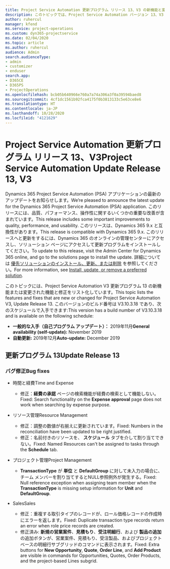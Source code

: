 ```yaml
---
title: Project Service Automation 更新プログラム リリース 13、V3 の新機能と変更点
description: このトピックでは、Project Service Automation バージョン 13、V3 の新機能と変更点について説明します。
author: ruhercul
manager: kfend
ms.service: project-operations
ms.custom: dyn365-projectservice
ms.date: 02/04/2020
ms.topic: article
ms.author: ruhercul
audience: Admin
search.audienceType:
- admin
- customizer
- enduser
search.app:
- D365CE
- D365PS
- ProjectOperations
ms.openlocfilehash: bcb05b640966e760a7a74a306a3f0a39594baed8
ms.sourcegitcommit: 4cf1dc1561b92fca4175f0b3813133c5e63ce8e6
ms.translationtype: HT
ms.contentlocale: ja-JP
ms.lasthandoff: 10/28/2020
ms.locfileid: "4121629"
---
```

# <a name="project-service-automation-update-release-13-v3"></a><span data-ttu-id="4ea2d-103">Project Service Automation 更新プログラム リリース 13、V3</span><span class="sxs-lookup"><span data-stu-id="4ea2d-103">Project Service Automation Update Release 13, V3</span></span>
<span data-ttu-id="4ea2d-104">Dynamics 365 Project Service Automation (PSA) アプリケーションの最新のアップデートをお知らせします。</span><span class="sxs-lookup"><span data-stu-id="4ea2d-104">We’re pleased to announce the latest update for the Dynamics 365 Project Service Automation (PSA) application.</span></span> <span data-ttu-id="4ea2d-105">このリリースには、品質、パフォーマンス、操作性に関するいくつかの重要な改善が含まれています。</span><span class="sxs-lookup"><span data-stu-id="4ea2d-105">This release includes some important improvements to quality, performance, and usability.</span></span> <span data-ttu-id="4ea2d-106">このリリースは、Dynamics 365 9.x と互換性があります。</span><span class="sxs-lookup"><span data-stu-id="4ea2d-106">This release is compatible with Dynamics 365 9.x.</span></span> <span data-ttu-id="4ea2d-107">このリリースへと更新をするには、Dynamics 365 のオンラインの管理センターにアクセスし、ソリューション ページにアクセスして更新プログラムをインストールしてください。</span><span class="sxs-lookup"><span data-stu-id="4ea2d-107">To update to this release, visit the Admin Center for Dynamics 365 online, and go to the solutions page to install the update.</span></span> <span data-ttu-id="4ea2d-108">詳細については [優先ソリューションのインストール、更新、または削除](https://docs.microsoft.com/power-platform/admin/install-remove-preferred-solution) を参照してください。</span><span class="sxs-lookup"><span data-stu-id="4ea2d-108">For more information, see [Install, update, or remove a preferred solution](https://docs.microsoft.com/power-platform/admin/install-remove-preferred-solution).</span></span>

<span data-ttu-id="4ea2d-109">このトピックには、Project Service Automation V3 更新プログラム 13 の新機能または変更された機能と修正をリスト化しています。</span><span class="sxs-lookup"><span data-stu-id="4ea2d-109">This topic lists the features and fixes that are new or changed for Project Service Automation V3, Update Release 13.</span></span> <span data-ttu-id="4ea2d-110">このバージョンのビルド番号は V3.10.3.18 であり、次のスケジュールで入手できます:</span><span class="sxs-lookup"><span data-stu-id="4ea2d-110">This version has a build number of V3.10.3.18 and is available on the following schedule:</span></span>

- <span data-ttu-id="4ea2d-111">**一般的な入手（自己プログラム アップデート）：** 2019年11月</span><span class="sxs-lookup"><span data-stu-id="4ea2d-111">**General availability (self-update):** November 2019</span></span>
- <span data-ttu-id="4ea2d-112">**自動更新:** 2019年12月</span><span class="sxs-lookup"><span data-stu-id="4ea2d-112">**Auto-update:** December 2019</span></span>


## <a name="update-release-13"></a><span data-ttu-id="4ea2d-113">更新プログラム 13</span><span class="sxs-lookup"><span data-stu-id="4ea2d-113">Update Release 13</span></span> 

### <a name="bug-fixes"></a><span data-ttu-id="4ea2d-114">バグ修正</span><span class="sxs-lookup"><span data-stu-id="4ea2d-114">Bug fixes</span></span>

- <span data-ttu-id="4ea2d-115">時間と経費</span><span class="sxs-lookup"><span data-stu-id="4ea2d-115">Time and Expense</span></span>

     - <span data-ttu-id="4ea2d-116">修正：**経費の承認** ページの検索機能が経費の検索として機能しない。</span><span class="sxs-lookup"><span data-stu-id="4ea2d-116">Fixed: Search functionality on the **Expense approval** page does not work when searching by expense purpose.</span></span>

- <span data-ttu-id="4ea2d-117">リソース管理</span><span class="sxs-lookup"><span data-stu-id="4ea2d-117">Resource Management</span></span>

     - <span data-ttu-id="4ea2d-118">修正：調整の数値が右揃えに更新されています。</span><span class="sxs-lookup"><span data-stu-id="4ea2d-118">Fixed: Numbers in the reconciliation have been updated to be right justified.</span></span>
     - <span data-ttu-id="4ea2d-119">修正：名前付きのリソースを、 **スケジュール** タブを介して割り当てできない。</span><span class="sxs-lookup"><span data-stu-id="4ea2d-119">Fixed: Named Resources can't be assigned to tasks through the **Schedule** tab.</span></span>

- <span data-ttu-id="4ea2d-120">プロジェクト管理</span><span class="sxs-lookup"><span data-stu-id="4ea2d-120">Project Management</span></span>

     - <span data-ttu-id="4ea2d-121">**TransactionType** が **単位** と **DefaultGroup** に対して未入力の場合に、チーム メンバーを割り当てするとNULL参照例外が発生する。</span><span class="sxs-lookup"><span data-stu-id="4ea2d-121">Fixed: Null reference exception when assigning team member when the **TransactionType** is missing setup information for **Unit** and **DefaultGroup**.</span></span>

- <span data-ttu-id="4ea2d-122">Sales</span><span class="sxs-lookup"><span data-stu-id="4ea2d-122">Sales</span></span>

     - <span data-ttu-id="4ea2d-123">修正：重複する取引タイプのレコードが、ロール価格レコードの作成時にエラーを返します。</span><span class="sxs-lookup"><span data-stu-id="4ea2d-123">Fixed: Duplicate transaction type records return an error when role price records are created.</span></span>
     - <span data-ttu-id="4ea2d-124">修正済み: **新規の営業案件**、**見積もり**、**受注明細行**、および **製品の追加** の追加ボタンが、営業案件、見積もり、受注製品、およびプロジェクトベースの明細行サブグリッドのコマンドに表示されます。</span><span class="sxs-lookup"><span data-stu-id="4ea2d-124">Fixed: Extra buttons for **New Opportunity**, **Quote**, **Order Line**, and **Add Product** are visible in commands for Opportunities, Quotes, Order Products, and the project-based Lines subgrid.</span></span>


